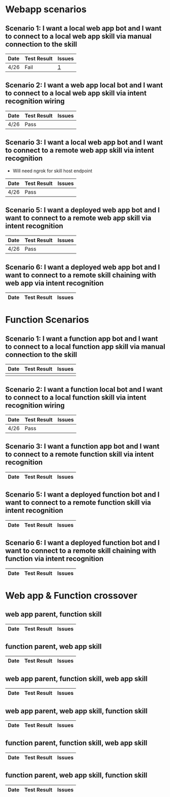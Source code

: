 # Webapp scenarios
## Scenario 1: I want a local web app bot and I want to connect to a local web app  skill via manual connection to the skill

| Date | Test Result| Issues|
|:-----|:-----------|:------|
|4/26 | Fail| [1](https://github.com/microsoft/BotFramework-Composer/issues/7383) 


## Scenario 2: I want a web app  local bot and I want to connect to a local web app  skill via intent recognition wiring


| Date | Test Result| Issues|
|:-----|:-----------|:------|
|4/26 | Pass |  |


## Scenario 3: I want a local web app bot and I want to connect to a remote web app skill via intent recognition
- Will need ngrok for skill host endpoint


| Date | Test Result| Issues|
|:-----|:-----------|:------|
|4/26| Pass||


## Scenario 5: I want a deployed web app  bot and I want to connect to a remote web app  skill via intent recognition


| Date | Test Result| Issues|
|:-----|:-----------|:------|
|4/26|Pass||

## Scenario 6: I want a deployed web app  bot and I want to connect to a remote skill chaining with web app via intent recognition 


| Date | Test Result| Issues|
|:-----|:-----------|:------|

# Function Scenarios
## Scenario 1: I want a function app bot and I want to connect to a local function app  skill via manual connection to the skill


| Date | Test Result| Issues|
|:-----|:-----------|:------|
| | | 


## Scenario 2: I want a function local bot and I want to connect to a local function skill via intent recognition wiring


| Date | Test Result| Issues|
|:-----|:-----------|:------|
|4/26 | Pass |  |


## Scenario 3: I want a function app bot and I want to connect to a remote function skill via intent recognition


| Date | Test Result| Issues|
|:-----|:-----------|:------|


## Scenario 5: I want a deployed function  bot and I want to connect to a remote function  skill via intent recognition

| Date | Test Result| Issues|
|:-----|:-----------|:------|

## Scenario 6: I want a deployed function bot and I want to connect to a remote skill chaining with function via intent recognition 


| Date | Test Result| Issues|
|:-----|:-----------|:------|

# Web app & Function crossover

## web app parent, function skill
| Date | Test Result| Issues|
|:-----|:-----------|:------|

## function parent, web app skill
| Date | Test Result| Issues|
|:-----|:-----------|:------|

## web app parent, function skill, web app skill 
| Date | Test Result| Issues|
|:-----|:-----------|:------|

## web app parent, web app skill, function skill
| Date | Test Result| Issues|
|:-----|:-----------|:------|

## function parent, function skill, web app skill
| Date | Test Result| Issues|
|:-----|:-----------|:------|

## function parent, web app skill, function skill
| Date | Test Result| Issues|
|:-----|:-----------|:------|
